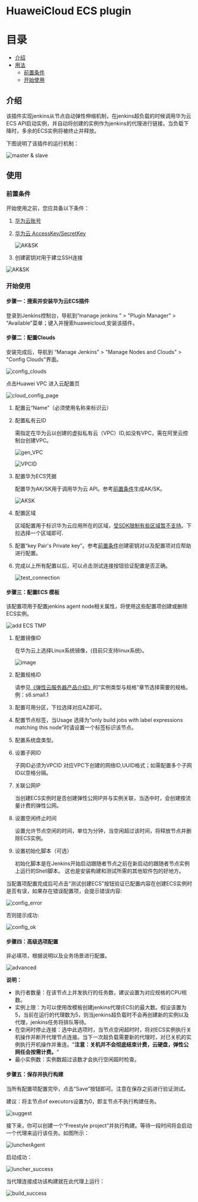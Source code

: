 # HuaweiCloud ECS plugin

# 目录

 * [介绍](#introduction)
 * [用法](#usage)
   * [前置条件](#preconditions)
   * [开始使用](#start_use)

## 介绍 <a id ="introduction"/>

该插件实现jenkins从节点自动弹性伸缩机制，在jenkins超负载的时候调用华为云ECS API启动实例，并自动将创建的实例作为jenkins的代理进行链接。当负载下降时，多余的ECS实例将被终止并释放。

下图说明了该插件的运行机制：

 ![master & slave](doc/HWC_plugin_desc.png)

## 使用<a id="usage"/>

### 前置条件 <a id="preconditions"/>

开始使用之前，您应具备以下条件：

1. [华为云账号](https://auth.huaweicloud.com/authui/login.html?service=https://console.huaweicloud.com/ecm/#/login)

2. [华为云 AccessKey/SecretKey](https://support.huaweicloud.com/devg-apisign/api-sign-provide-aksk.html)

   ![AK&SK](doc/HWC_plugin_AK_SK.png)

3. 创建密钥对用于建立SSH连接

 ![AK&SK](doc/HWC_plugin_key_pair.png)



### 开始使用 <a id="start_use"/>

#### 步骤一：搜索并安装华为云ECS插件

登录到Jenkins控制台，导航到“manage jenkins ” > "Plugin Manager" > "Available"菜单；键入并搜索huaweicloud,安装该插件。

#### 步骤二：配置Clouds

安装完成后，导航到 “Manage Jenkins” > "Manage Nodes and Clouds" > "Config Clouds"界面。

![config_clouds](doc/HWC_plugin_config_clouds.png)

点击Huawei VPC 进入云配置页

![cloud_config_page](doc/HWC_plugin_cloud_config_page.png)

1. 配置云“Name”（必须使用名称来标识云）

2. 配置私有云ID 

   需指定在华为云以创建的虚拟私有云（VPC）ID,如没有VPC，需在阿里云控制台创建VPC。

   ![gen_VPC](doc/HWC_plugin_gen_VPC.png)

   ![VPCID](doc/HWC_plugin_VPC_ID.png)

3. 配置华为ECS凭据

   配置华为AK/SK用于调用华为云 API。参考[前置条件](#preconditions)生成AK/SK。

   ![AKSK](doc/HWC_plugin_AKSK.png)

4. 配置区域

   区域配置用于标识华为云应用所在的区域，[受SDK限制有些区域暂不支持](https://github.com/huaweicloud/huaweicloud-sdk-java-v3/blob/master/README_CN.md#32-%E6%8C%87%E5%AE%9A-region-%E6%96%B9%E5%BC%8F-%E6%8E%A8%E8%8D%90-top)。下拉选择一个区域即可.

5. 配置“key Pair's Private key”。参考[前置条件](#preconditions)创建密钥对以及配置项对应帮助进行配置。

6. 完成以上所有配置以后，可以点击测试连接按钮验证配置是否正确。

   ![test_connection](doc/HWC_plugin_cloud_test.png)

#### 步骤三：配置ECS 模板

该配置项用于配置jenkins agent node相关属性，将使用这些配置项创建或删除ECS实例。

![add ECS TMP](doc/HWC_plugin_add_ecs_tmp.png)

1. 配置镜像ID 

   在华为云上选择Linux系统镜像，(目前只支持linux系统)。

   ![image](doc/HWC_plugin_image.png)

2. 配置规格ID

   请参见[《弹性云服务器产品介绍》](https://support.huaweicloud.com/ecs/index.html)的“实例类型与规格”章节选择需要的规格。例：s6.small.1

3. 配置可用分区，下拉选择对应AZ即可。

4. 配置节点标签，当Usage 选择为“only build jobs with label expressions matching this node”时请设置一个标签标识该节点。

5. 配置系统盘类型。

6. 设置子网ID

   子网ID必须为VPCID 对应VPC下创建的网络ID,UUID格式；如需配置多个子网ID以空格分隔。

7. 关联公网IP

   当创建ECS实例时是否创建弹性公网IP并与实例关联，当选中时，会创建按流量计费的弹性公网。

8. 设置空闲终止时间

   设置允许节点空闲的时间，单位为分钟，当空闲超过该时间，将释放节点并删除ECS实例。

9. 设置初始化脚本（可选）

   初始化脚本是在Jenkins开始启动跟随者节点之前在新启动的跟随者节点实例上运行的Shell脚本。 这也是安装构建和测试所需的其他软件包的好地方。

当配置项配置完成后可点击“测试创建ECS”按钮验证已配置内容在创建ECS实例时是否有误，如果存在错误配置项，会提示错误内容:

![config_error](doc/HWC_plugin_ecs_error.png)

否则提示成功:

![config_ok](doc/HWC_plugin_ecs_ok.png)

#### 步骤四：高级选项配置

非必填项，根据说明以及业务场景进行配置。

![advanced](doc/HWC_plugin_adv.png)

**说明：**

- 执行者数量：在该节点上并发执行的任务数，建议设置为对应规格的CPU核数。
- 实例上限：为可以使用改模板创建jenkins代理(ECS)的最大数。假设该置为5，当前在运行的代理数为5，则当jenkins超负载时不会再创建新的实例以及代理，jenkins任务将排队等待。
- 在空闲时停止连接：选中此选项时，当节点空闲超时时，将对ECS实例执行关机操作并断开代理节点连接。当下一次超负载需要新的代理时，对已关机的实例执行开机操作并重连。"**注意：关机并不会彻底结束计费，云硬盘，弹性公网任会按需计费。**"
- 最小实例数：实例数超过该数才会执行空闲超时检查。



#### 步骤五：保存并执行构建

当所有配置项配置完毕，点击“Save”按钮即可。注意在保存之前进行验证测试。

建议：将主节点of executors设置为0，即主节点不执行构建任务。

![suggest](doc/master_suggest_config.png)

接下来，你可以创建一个“Freestyle project”并执行构建。等待一段时间将会启动一个代理来运行该任务。如图所示：

![luncherAgent](doc/build_task_status_luncher.png)

启动成功：

![luncher_success](doc/luncher_success.png)

当代理连接成功该构建就在此代理上运行：

![build_success](doc/build_on_agnet.png)

